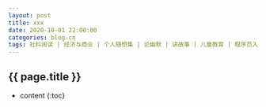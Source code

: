 ```yaml
---
layout: post
title: xxx
date: 2020-10-01 22:00:00
categories: blog-cn
tags: 社科阅读 | 经济与商业 | 个人随想集 | 论幽默 | 讲故事 | 儿童教育 | 程序员入门指南 | 计算机应用技术 | 软件评测 | 文艺指北 | 市场先生 | English
--- 
```


<h2>{{ page.title }}</h2>

* content
{:toc}
